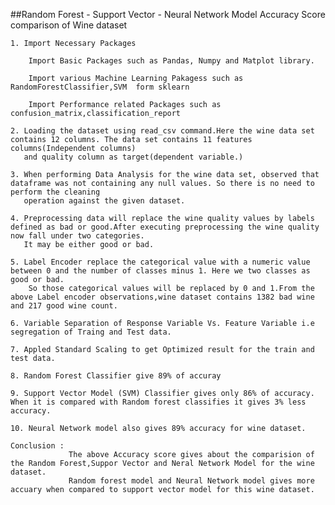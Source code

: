 ##Random Forest - Support Vector - Neural Network Model Accuracy Score comparison of  Wine dataset

    1. Import Necessary Packages

        Import Basic Packages such as Pandas, Numpy and Matplot library.

        Import various Machine Learning Pakagess such as RandomForestClassifier,SVM  form sklearn

        Import Performance related Packages such as confusion_matrix,classification_report
        
    2. Loading the dataset using read_csv command.Here the wine data set contains 12 columns. The data set contains 11 features columns(Independent columns) 
       and quality column as target(dependent variable.)

    3. When performing Data Analysis for the wine data set, observed that dataframe was not containing any null values. So there is no need to perform the cleaning 
       operation against the given dataset.
       
    4. Preprocessing data will replace the wine quality values by labels defined as bad or good.After executing preprocessing the wine quality now fall under two categories.
       It may be either good or bad.
       
    5. Label Encoder replace the categorical value with a numeric value between 0 and the number of classes minus 1. Here we two classes as good or bad. 
        So those categorical values will be replaced by 0 and 1.From the above Label encoder observations,wine dataset contains 1382 bad wine and 217 good wine count. 
      
    6. Variable Separation of Response Variable Vs. Feature Variable i.e segregation of Traing and Test data.
    
    7. Appled Standard Scaling to get Optimized result for the train and test data.
    
    8. Random Forest Classifier give 89% of accuray
    
    9. Support Vector Model (SVM) Classifier gives only 86% of accuracy. When it is compared with Random forest classifies it gives 3% less accuracy.
    
    10. Neural Network model also gives 89% accuracy for wine dataset.
    
    Conclusion : 
                 The above Accuracy score gives about the comparision of the Random Forest,Suppor Vector and Neral Network Model for the wine dataset.
                 Random forest model and Neural Network model gives more accuary when compared to support vector model for this wine dataset.


  


